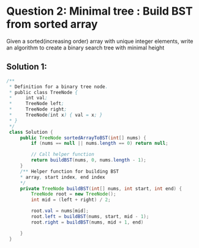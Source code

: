 # Question 2: Minimal tree : Build BST from sorted array

Given a sorted(increasing order) array with unique integer elements, write an algorithm to create a binary search tree with minimal height

## Solution 1:

```java
/**
 * Definition for a binary tree node.
 * public class TreeNode {
 *     int val;
 *     TreeNode left;
 *     TreeNode right;
 *     TreeNode(int x) { val = x; }
 * }
 */
 class Solution {
     public TreeNode sortedArrayToBST(int[] nums) {
         if (nums == null || nums.length == 0) return null;

         // Call helper function
         return buildBST(nums, 0, nums.length - 1);
     }
     /** Helper function for building BST
     * array, start index, end index
     */
     private TreeNode buildBST(int[] nums, int start, int end) {
         TreeNode root = new TreeNode();
         int mid = (left + right) / 2;

         root.val = nums[mid];
         root.left = buildBST(nums, start, mid - 1);
         root.right = buildBST(nums, mid + 1, end)

     }
 }
```
